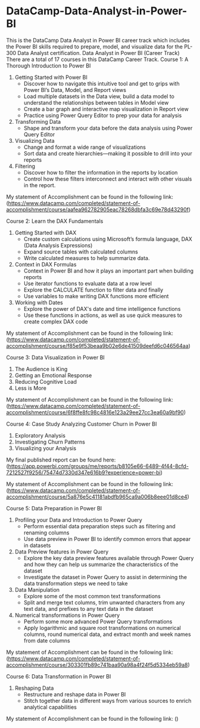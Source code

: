 # DataCamp-Data-Analyst-in-Power-BI
This is the DataCamp Data Analyst in Power BI career track which includes the Power BI skills required to prepare, model, and visualize data for the PL-300 Data Analyst certification.
                                                                        Data Analyst in Power BI (Career Track)
There are a total of 17 courses in this DataCamp Career Track. 
Course 1: A Thorough Introduction to Power BI
1. Getting Started with Power BI
   - Discover how to navigate this intuitive tool and get to grips with Power BI’s Data, Model, and Report views
   - Load multiple datasets in the Data view, build a data model to understand the relationships between tables in Model view
   - Create a bar graph and interactive map visualization in Report view
   - Practice using Power Query Editor to prep your data for analysis
2. Transforming Data
   -  Shape and transform your data before the data analysis using Power Query Editor
3. Visualizing Data
   -  Change and format a wide range of visualizations
   -  Sort data and create hierarchies—making it possible to drill into your reports
4. Filtering
   - Discover how to filter the information in the reports by location
   - Control how these filters interconnect and interact with other visuals in the report.

My statement of Accomplishment can be found in the following link: (https://www.datacamp.com/completed/statement-of-accomplishment/course/aafea962782905eac78268dbfa3c69e78d43290f)

Course 2: Learn the DAX Fundamentals
1. Getting Started with DAX
   - Create custom calculations using Microsoft’s formula language, DAX (Data Analysis Expressions)
   - Expand source tables with calculated columns
   - Write calculated measures to help summarize data.
2. Context in DAX Formulas
   - Context in Power BI and how it plays an important part when building reports
   - Use iterator functions to evaluate data at a row level
   - Explore the CALCULATE function to filter data and finally
   - Use variables to make writing DAX functions more efficient
3. Working with Dates
   - Explore the power of DAX's date and time intelligence functions
   - Use these functions in actions, as well as use quick measures to create complex DAX code
     
My statement of Accomplishment can be found in the following link: (https://www.datacamp.com/completed/statement-of-accomplishment/course/f85e9f53beaa9b02e6de41509deefd6c046564aa)

Course 3: Data Visualization in Power BI
1. The Audience is King
2. Getting an Emotional Response
3. Reducing Cognitive Load
4. Less is More

My statement of Accomplishment can be found in the following link: (https://www.datacamp.com/completed/statement-of-accomplishment/course/6f8ffe8fc98c4816e123a29ee27cc3ea60a9bf90)

Course 4: Case Study Analyzing Customer Churn in Power BI
1. Exploratory Analysis
2. Investigating Churn Patterns
3. Visualizing your Analysis
   
My final published report can be found here: (https://app.powerbi.com/groups/me/reports/b8105e66-6489-4f44-8cfd-7212527f9256/75474d7330d347e616b9?experience=power-bi)

My statement of Accomplishment can be found in the following link: (https://www.datacamp.com/completed/statement-of-accomplishment/course/5a876e5c41181abdfb965ca9a006b8eee01d8ce4)

Course 5: Data Preparation in Power BI
1. Profiling your Data and Introduction to Power Query
   - Perform essential data preparation steps such as filtering and renaming columns
   - Use data preview in Power BI to identify common errors that appear in datasets
2. Data Preview features in Power Query
   - Explore the key data preview features available through Power Query and how they can help us summarize the characteristics of the dataset
   - Investigate the dataset in Power Query to assist in determining the data transformation steps we need to take
3. Data Manipulation
   - Explore some of the most common text transformations
   - Split and merge text columns, trim unwanted characters from any text data, and prefixes to any text data in the dataset
4. Numerical transformations in Power Query
   - Perform some more advanced Power Query transformations
   - Apply logarithmic and square root transformations on numerical columns, round numerical data, and extract month and week names from date columns
  
My statement of Accomplishment can be found in the following link: (https://www.datacamp.com/completed/statement-of-accomplishment/course/303301fb89c741baa90a98a4f24f5d5334eb59a8)

Course 6: Data Transformation in Power BI
1. Reshaping Data
   -  Restructure and reshape data in Power BI
   -  Stitch together data in different ways from various sources to enrich analytical capabilities
  
My statement of Accomplishment can be found in the following link: ()
